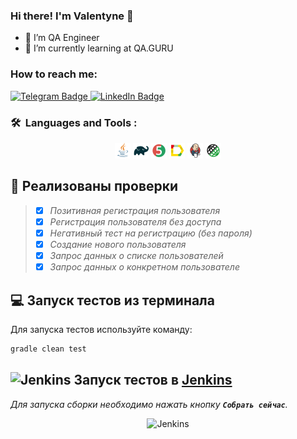 ### Hi there! I'm Valentyne 👋
- 🔭 I’m QA Engineer
- 🌱 I’m currently learning at QA.GURU

### How to reach me:

  <a href="https://t.me/Almer_Kiuze">
    <img src="https://img.shields.io/badge/Telegram-blue?style=for-the-badge&logo=telegram&logoColor=white" alt="Telegram Badge"/>
  </a>

  <a href="https://www.linkedin.com/in/valentyne-goncharov-843a59213/">
    <img src="https://img.shields.io/badge/LinkedIn-blue?style=for-the-badge&logo=linkedin&logoColor=white" alt="LinkedIn Badge">
  </a>

### 🛠 &nbsp;Languages and Tools :

<p  align="center"> 

<img width="5%" title="Java" src="Image/Java.svg">
<img width="5%" title="Gradle" src="Image/Gradle.svg">
<img width="5%" title="Junit5" src="Image/Junit5.svg">
<img width="5%" title="Allure Report" src="Image/Allure.svg">
<img width="5%" title="Jenkins" src="Image/Jenkins.svg">
<img width="5%" title="RestAssured" src="Image/RestAssured.svg">

</p>

## :bookmark_tabs: Реализованы проверки

>- [x] *Позитивная регистрация пользователя*
>- [x] *Регистрация пользователя без доступа*
>- [x] *Негативный тест на регистрацию (без пароля)*
>- [x] *Создание нового пользователя*
>- [x] *Запрос данных о списке пользователей*
>- [x] *Запрос данных о конкретном пользователе*

## :computer: Запуск тестов из терминала

Для запуска тестов используйте команду:

```bash
gradle clean test
```

## <img width="4%" title="Jenkins" src="images/logo/Jenkins.svg"> Запуск тестов в [Jenkins](https://jenkins.autotests.cloud/job/diplomAPI_Goncharov/)

*Для запуска сборки необходимо нажать кнопку <code><strong>*Собрать сейчас*</strong></code>.*

<p align="center">
  <img src="Images/Jenkins01.jpg" alt="Jenkins" width="800">
</p>
